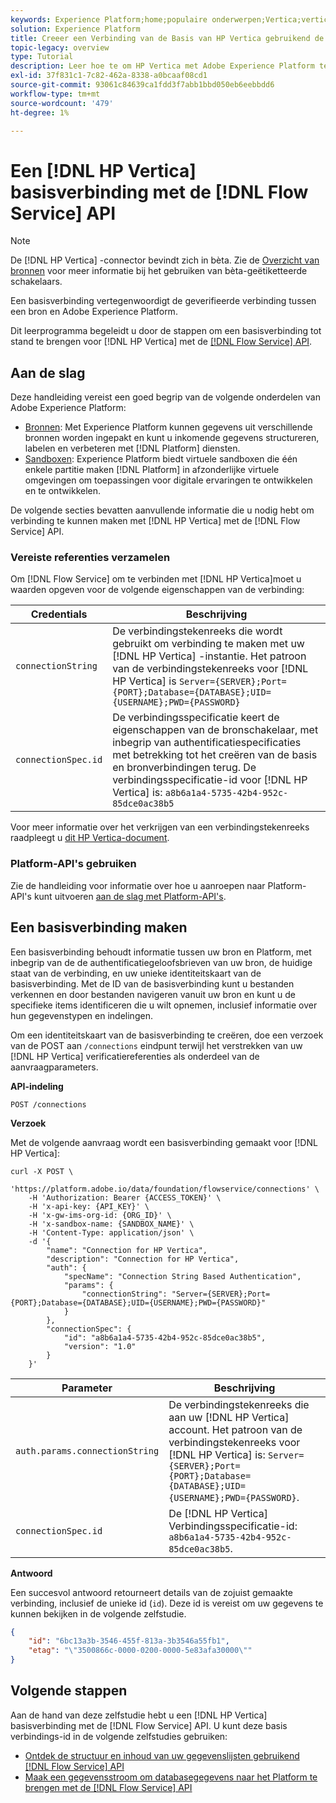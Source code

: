 ```yaml
---
keywords: Experience Platform;home;populaire onderwerpen;Vertica;vertica
solution: Experience Platform
title: Creeer een Verbinding van de Basis van HP Vertica gebruikend de Dienst API van de Stroom
topic-legacy: overview
type: Tutorial
description: Leer hoe te om HP Vertica met Adobe Experience Platform te verbinden gebruikend de Dienst API van de Stroom.
exl-id: 37f831c1-7c82-462a-8338-a0bcaaf08cd1
source-git-commit: 93061c84639ca1fdd3f7abb1bbd050eb6eebbdd6
workflow-type: tm+mt
source-wordcount: '479'
ht-degree: 1%

---
```


# Een [!DNL HP Vertica] basisverbinding met de [!DNL Flow Service] API

>[!NOTE]
>
>De [!DNL HP Vertica] -connector bevindt zich in bèta. Zie de [Overzicht van bronnen](../../../../home.md#terms-and-conditions) voor meer informatie bij het gebruiken van bèta-geëtiketteerde schakelaars.

Een basisverbinding vertegenwoordigt de geverifieerde verbinding tussen een bron en Adobe Experience Platform.

Dit leerprogramma begeleidt u door de stappen om een basisverbinding tot stand te brengen voor [!DNL HP Vertica] met de [[!DNL Flow Service] API](https://www.adobe.io/experience-platform-apis/references/flow-service/).

## Aan de slag

Deze handleiding vereist een goed begrip van de volgende onderdelen van Adobe Experience Platform:

* [Bronnen](../../../../home.md): Met Experience Platform kunnen gegevens uit verschillende bronnen worden ingepakt en kunt u inkomende gegevens structureren, labelen en verbeteren met [!DNL Platform] diensten.
* [Sandboxen](../../../../../sandboxes/home.md): Experience Platform biedt virtuele sandboxen die één enkele partitie maken [!DNL Platform] in afzonderlijke virtuele omgevingen om toepassingen voor digitale ervaringen te ontwikkelen en te ontwikkelen.

De volgende secties bevatten aanvullende informatie die u nodig hebt om verbinding te kunnen maken met [!DNL HP Vertica] met de [!DNL Flow Service] API.

### Vereiste referenties verzamelen

Om [!DNL Flow Service] om te verbinden met [!DNL HP Vertica]moet u waarden opgeven voor de volgende eigenschappen van de verbinding:

| Credentials | Beschrijving |
| ---------- | ----------- |
| `connectionString` | De verbindingstekenreeks die wordt gebruikt om verbinding te maken met uw [!DNL HP Vertica] -instantie. Het patroon van de verbindingstekenreeks voor [!DNL HP Vertica] is `Server={SERVER};Port={PORT};Database={DATABASE};UID={USERNAME};PWD={PASSWORD}` |
| `connectionSpec.id` | De verbindingsspecificatie keert de eigenschappen van de bronschakelaar, met inbegrip van authentificatiespecificaties met betrekking tot het creëren van de basis en bronverbindingen terug. De verbindingsspecificatie-id voor [!DNL HP Vertica] is: `a8b6a1a4-5735-42b4-952c-85dce0ac38b5` |

Voor meer informatie over het verkrijgen van een verbindingstekenreeks raadpleegt u [dit HP Vertica-document](https://www.vertica.com/docs/9.2.x/HTML/Content/Authoring/ConnectingToVertica/ClientJDBC/CreatingAndConfiguringAConnection.htm).

### Platform-API&#39;s gebruiken

Zie de handleiding voor informatie over hoe u aanroepen naar Platform-API&#39;s kunt uitvoeren [aan de slag met Platform-API&#39;s](../../../../../landing/api-guide.md).

## Een basisverbinding maken

Een basisverbinding behoudt informatie tussen uw bron en Platform, met inbegrip van de de authentificatiegeloofsbrieven van uw bron, de huidige staat van de verbinding, en uw unieke identiteitskaart van de basisverbinding. Met de ID van de basisverbinding kunt u bestanden verkennen en door bestanden navigeren vanuit uw bron en kunt u de specifieke items identificeren die u wilt opnemen, inclusief informatie over hun gegevenstypen en indelingen.

Om een identiteitskaart van de basisverbinding te creëren, doe een verzoek van de POST aan `/connections` eindpunt terwijl het verstrekken van uw [!DNL HP Vertica] verificatiereferenties als onderdeel van de aanvraagparameters.

**API-indeling**

```https
POST /connections
```

**Verzoek**

Met de volgende aanvraag wordt een basisverbinding gemaakt voor [!DNL HP Vertica]:


```shell
curl -X POST \
    'https://platform.adobe.io/data/foundation/flowservice/connections' \
    -H 'Authorization: Bearer {ACCESS_TOKEN}' \
    -H 'x-api-key: {API_KEY}' \
    -H 'x-gw-ims-org-id: {ORG_ID}' \
    -H 'x-sandbox-name: {SANDBOX_NAME}' \
    -H 'Content-Type: application/json' \
    -d '{
        "name": "Connection for HP Vertica",
        "description": "Connection for HP Vertica",
        "auth": {
            "specName": "Connection String Based Authentication",
            "params": {
                "connectionString": "Server={SERVER};Port={PORT};Database={DATABASE};UID={USERNAME};PWD={PASSWORD}"
            }
        },
        "connectionSpec": {
            "id": "a8b6a1a4-5735-42b4-952c-85dce0ac38b5",
            "version": "1.0"
        }
    }'
```

| Parameter | Beschrijving |
| --------- | ----------- |
| `auth.params.connectionString` | De verbindingstekenreeks die aan uw [!DNL HP Vertica] account. Het patroon van de verbindingstekenreeks voor [!DNL HP Vertica] is: `Server={SERVER};Port={PORT};Database={DATABASE};UID={USERNAME};PWD={PASSWORD}`. |
| `connectionSpec.id` | De [!DNL HP Vertica] Verbindingsspecificatie-id: `a8b6a1a4-5735-42b4-952c-85dce0ac38b5`. |

**Antwoord**

Een succesvol antwoord retourneert details van de zojuist gemaakte verbinding, inclusief de unieke id (`id`). Deze id is vereist om uw gegevens te kunnen bekijken in de volgende zelfstudie.

```json
{
    "id": "6bc13a3b-3546-455f-813a-3b3546a55fb1",
    "etag": "\"3500866c-0000-0200-0000-5e83afa30000\""
}
```

## Volgende stappen

Aan de hand van deze zelfstudie hebt u een [!DNL HP Vertica] basisverbinding met de [!DNL Flow Service] API. U kunt deze basis verbindings-id in de volgende zelfstudies gebruiken:

* [Ontdek de structuur en inhoud van uw gegevenslijsten gebruikend [!DNL Flow Service] API](../../explore/tabular.md)
* [Maak een gegevensstroom om databasegegevens naar het Platform te brengen met de [!DNL Flow Service] API](../../collect/database-nosql.md)
